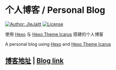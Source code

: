 # 个人博客 / Personal Blog

[![Author: JIeJaitt](https://img.shields.io/badge/Author-JIeJaitt-blue.svg?style=for-the-badge)](https://blog.jiejaitt.top)
[![License](https://img.shields.io/github/license/JIeJaitt/jiejaitt.github.io?style=for-the-badge)](https://github.com/JIeJaitt/jiejaitt.github.io/blob/main/LICENSE)

使用 [Hexo](https://hexo.io) 与 [Hexo Theme Icarus](https://github.com/ppoffice/hexo-theme-icarus) 搭建的个人博客

A personal blog using [Hexo](https://hexo.io) and [Hexo Theme Icarus](https://github.com/ppoffice/hexo-theme-icarus)

## [博客地址](https://blog.jiejaitt.top) | [Blog link](https://blog.jiejaitt.top)